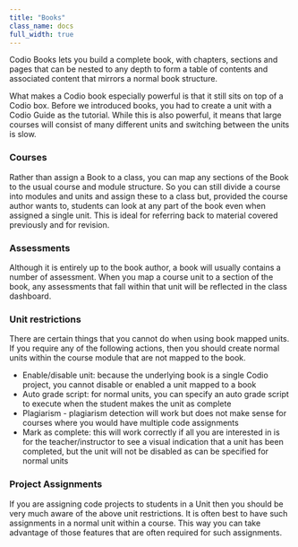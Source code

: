 ```yaml
---
title: "Books"
class_name: docs
full_width: true
---
```


Codio Books lets you build a complete book, with chapters, sections and pages that can be nested to any depth to form a table of contents and associated content that mirrors a normal book structure.

What makes a Codio book especially powerful is that it still sits on top of a Codio box. Before we introduced books, you had to create a unit with a Codio Guide as the tutorial. While this is also powerful, it means that large courses will consist of many different units and switching between the units is slow.

### Courses
Rather than assign a Book to a class, you can map any sections of the Book to the usual course and module structure. So you can still divide a course into modules and units and assign these to a class but, provided the course author wants to, students can look at any part of the book even when assigned a single unit. This is ideal for referring back to material covered previously and for revision.

### Assessments
Although it is entirely up to the book author, a book will usually contains a number of assessment. When you map a course unit to a section of the book, any assessments that fall within that unit will be reflected in the class dashboard.

### Unit restrictions
There are certain things that you cannot do when using book mapped units. If you require any of the following actions, then you should create normal units within the course module that are not mapped to the book.

- Enable/disable unit: because the underlying book is a single Codio project, you cannot disable or enabled a unit mapped to a book
- Auto grade script: for normal units, you can specify an auto grade script to execute when the student makes the unit as complete
- Plagiarism - plagiarism detection will work but does not make sense for courses where you would have multiple code assignments
- Mark as complete: this will work correctly if all you are interested in is for the teacher/instructor to see a visual indication that a unit has been completed, but the unit will not be disabled as can be specified for normal units

### Project Assignments
If you are assigning code projects to students in a Unit then you should be very much aware of the above unit restrictions. It is often best to have such assignments in a normal unit within a course. This way you can take advantage of those features that are often required for such assignments.